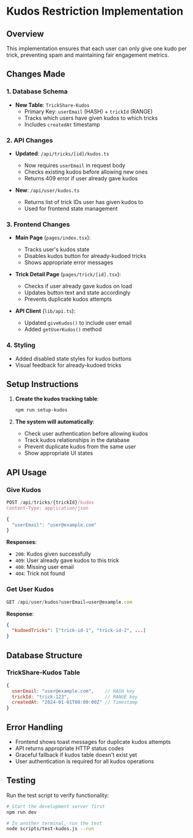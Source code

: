 # Kudos Restriction Implementation

## Overview
This implementation ensures that each user can only give one kudo per trick, preventing spam and maintaining fair engagement metrics.

## Changes Made

### 1. Database Schema
- **New Table**: `TrickShare-Kudos`
  - Primary Key: `userEmail` (HASH) + `trickId` (RANGE)
  - Tracks which users have given kudos to which tricks
  - Includes `createdAt` timestamp

### 2. API Changes
- **Updated**: `/api/tricks/[id]/kudos.ts`
  - Now requires `userEmail` in request body
  - Checks existing kudos before allowing new ones
  - Returns 409 error if user already gave kudos
  
- **New**: `/api/user/kudos.ts`
  - Returns list of trick IDs user has given kudos to
  - Used for frontend state management

### 3. Frontend Changes
- **Main Page** (`pages/index.tsx`):
  - Tracks user's kudos state
  - Disables kudos button for already-kudoed tricks
  - Shows appropriate error messages
  
- **Trick Detail Page** (`pages/trick/[id].tsx`):
  - Checks if user already gave kudos on load
  - Updates button text and state accordingly
  - Prevents duplicate kudos attempts

- **API Client** (`lib/api.ts`):
  - Updated `giveKudos()` to include user email
  - Added `getUserKudos()` method

### 4. Styling
- Added disabled state styles for kudos buttons
- Visual feedback for already-kudoed tricks

## Setup Instructions

1. **Create the kudos tracking table**:
   ```bash
   npm run setup-kudos
   ```

2. **The system will automatically**:
   - Check user authentication before allowing kudos
   - Track kudos relationships in the database
   - Prevent duplicate kudos from the same user
   - Show appropriate UI states

## API Usage

### Give Kudos
```javascript
POST /api/tricks/{trickId}/kudos
Content-Type: application/json

{
  "userEmail": "user@example.com"
}
```

**Responses**:
- `200`: Kudos given successfully
- `409`: User already gave kudos to this trick
- `400`: Missing user email
- `404`: Trick not found

### Get User Kudos
```javascript
GET /api/user/kudos?userEmail=user@example.com
```

**Response**:
```json
{
  "kudoedTricks": ["trick-id-1", "trick-id-2", ...]
}
```

## Database Structure

### TrickShare-Kudos Table
```javascript
{
  userEmail: "user@example.com",    // HASH key
  trickId: "trick-123",             // RANGE key  
  createdAt: "2024-01-01T00:00:00Z" // Timestamp
}
```

## Error Handling
- Frontend shows toast messages for duplicate kudos attempts
- API returns appropriate HTTP status codes
- Graceful fallback if kudos table doesn't exist yet
- User authentication is required for all kudos operations

## Testing
Run the test script to verify functionality:
```bash
# Start the development server first
npm run dev

# In another terminal, run the test
node scripts/test-kudos.js --run
```
